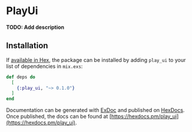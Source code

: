 # PlayUi

**TODO: Add description**

## Installation

If [available in Hex](https://hex.pm/docs/publish), the package can be installed
by adding `play_ui` to your list of dependencies in `mix.exs`:

```elixir
def deps do
  [
    {:play_ui, "~> 0.1.0"}
  ]
end
```

Documentation can be generated with [ExDoc](https://github.com/elixir-lang/ex_doc)
and published on [HexDocs](https://hexdocs.pm). Once published, the docs can
be found at [https://hexdocs.pm/play_ui](https://hexdocs.pm/play_ui).

